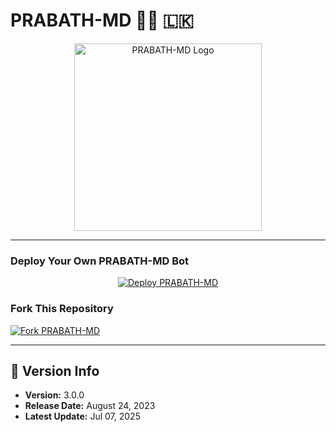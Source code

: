 # PRABATH-MD 👨‍💻 🇱🇰    

<p align="center">  
  <a href="https://i.postimg.cc/8zRCGdNT/IMG-20250602-WA0030.jpg">
    <img alt="PRABATH-MD Logo" src="https://i.postimg.cc/8zRCGdNT/IMG-20250602-WA0030.jpg" width="300">
  </a>  
</p>  

---

### Deploy Your Own **PRABATH-MD Bot**  

<p align="center">  
  <a href="https://prabathmd-official.vercel.app/">  
    <img src="https://img.shields.io/badge/DEPLOY-CLICK%20HERE-brightgreen?style=for-the-badge&logo=whatsapp" alt="Deploy PRABATH-MD">  
  </a>  
</p>  


### Fork This Repository  

[![Fork PRABATH-MD](https://img.shields.io/badge/FORK%20-PRABATH%20MD-white?style=for-the-badge)](https://github.com/prabathLK/prabath-multi-device/fork)  

---

## 📅 Version Info  

- **Version:** 3.0.0  
- **Release Date:** August 24, 2023  
- **Latest Update:** Jul 07, 2025  
